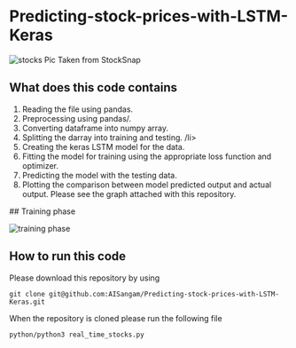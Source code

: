# Predicting-stock-prices-with-LSTM-Keras  
![stocks](https://user-images.githubusercontent.com/35392729/53113446-a05f1400-3567-11e9-86ca-e30ef90ccef6.jpg)
  Pic Taken from StockSnap  
  
## What does this code contains  
<ol>
  <li> Reading the file using pandas.</li>
  <li> Preprocessing using pandas/. </li>
  <li> Converting dataframe into numpy array. </li>
  <li> Splitting the darray into training and testing. /li>
  <li> Creating the keras LSTM model for the data. </li>
  <li> Fitting the model for training using the appropriate loss function and optimizer. </li>
  <li> Predicting the model with the testing data. </li>
  <li> Plotting the comparison between model predicted output and actual output. Please see the graph attached with this repository. </li>
  </ol>
## Training phase  

![training phase](https://user-images.githubusercontent.com/35392729/53113897-a1dd0c00-3568-11e9-9097-5a9174def801.png)  

## How to run this code  

Please download this repository by using

```
git clone git@github.com:AISangam/Predicting-stock-prices-with-LSTM-Keras.git

```
When the repository is cloned please run the following file

```
python/python3 real_time_stocks.py

```



  
  
  
